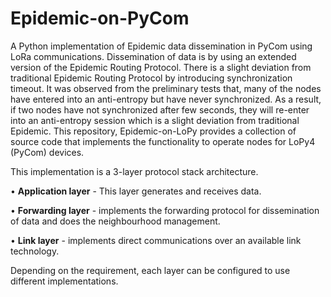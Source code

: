 # Epidemic-on-PyCom
A Python implementation of Epidemic data dissemination in PyCom using LoRa communications. Dissemination of data is by using an extended version of the Epidemic Routing Protocol. There is a slight deviation from traditional Epidemic Routing Protocol by introducing synchronization timeout. 
It was observed from the preliminary tests that, many of the nodes have entered into an anti-entropy but have never synchronized. As a result, if two nodes have not synchronized after few seconds, they will re-enter into an anti-entropy session which is a slight deviation from traditional Epidemic.
This repository, Epidemic-on-LoPy provides a collection of source code that implements the functionality to operate nodes for LoPy4 (PyCom) devices.

This implementation is a 3-layer protocol stack architecture.

•	**Application layer** - This layer generates and receives data.

•	**Forwarding layer** - implements the forwarding protocol for dissemination of data and does the neighbourhood management.

•	**Link layer** - implements direct communications over an available link technology.

Depending on the requirement, each layer can be configured to use different implementations.
